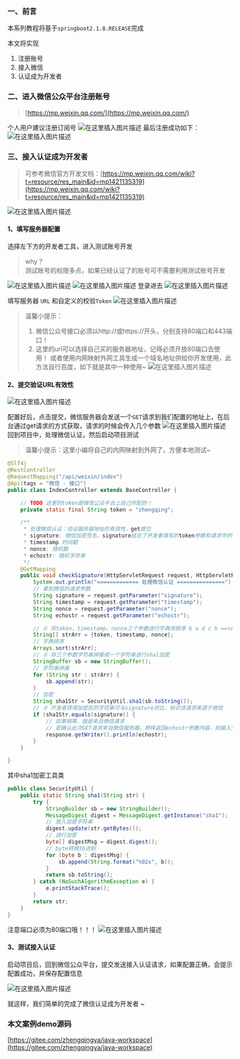 ﻿### 一、前言

本系列教程将基于`springboot2.1.8.RELEASE`完成

本文将实现

1. 注册账号
2. 接入微信
3. 认证成为开发者

###  二、进入微信公众平台注册账号

> [https://mp.weixin.qq.com/](https://mp.weixin.qq.com/)

个人用户建议注册订阅号
![在这里插入图片描述](https://img-blog.csdnimg.cn/20190111182649715.png)
最后注册成功如下：
![在这里插入图片描述](https://img-blog.csdnimg.cn/20190215104313143.png?x-oss-process=image/watermark,type_ZmFuZ3poZW5naGVpdGk,shadow_10,text_aHR0cHM6Ly9ibG9nLmNzZG4ubmV0L3FxXzM4MjI1NTU4,size_16,color_FFFFFF,t_70)
### 三、接入认证成为开发者

> 可参考微信官方开发文档：[https://mp.weixin.qq.com/wiki?t=resource/res_main&id=mp1421135319](https://mp.weixin.qq.com/wiki?t=resource/res_main&id=mp1421135319)

![在这里插入图片描述](https://img-blog.csdnimg.cn/20200114092649695.png?x-oss-process=image/watermark,type_ZmFuZ3poZW5naGVpdGk,shadow_10,text_aHR0cHM6Ly96aGVuZ3FpbmcuYmxvZy5jc2RuLm5ldA==,size_16,color_FFFFFF,t_70)

#### 1、填写服务器配置


选择左下方的开发者工具，进入测试账号开发

> why？  
> 测试账号的权限多点，如果已经认证了的账号可不需要利用测试账号开发

![在这里插入图片描述](https://img-blog.csdnimg.cn/20190610111857434.png)
![在这里插入图片描述](https://img-blog.csdnimg.cn/20190610111938620.png?x-oss-process=image/watermark,type_ZmFuZ3poZW5naGVpdGk,shadow_10,text_aHR0cHM6Ly9ibG9nLmNzZG4ubmV0L3FxXzM4MjI1NTU4,size_16,color_FFFFFF,t_70)
登录进去
![在这里插入图片描述](https://img-blog.csdnimg.cn/20190610112012769.png)

填写服务器 `URL` 和自定义的校验`Token`
![在这里插入图片描述](https://img-blog.csdnimg.cn/20200114175123477.png?x-oss-process=image/watermark,type_ZmFuZ3poZW5naGVpdGk,shadow_10,text_aHR0cHM6Ly96aGVuZ3FpbmcuYmxvZy5jc2RuLm5ldA==,size_16,color_FFFFFF,t_70)

> 温馨小提示：
> 1. 微信公众号接口必须以http://或https://开头，分别支持80端口和443端口！
> 2. 这里的url可以选择自己买的服务器地址，记得必须开放80端口去使用！
或者使用内网映射外网工具生成一个域名地址供给你开发使用，此方法自行百度，如下就是其中一种使用~
![在这里插入图片描述](https://img-blog.csdnimg.cn/20200114103222749.png?x-oss-process=image/watermark,type_ZmFuZ3poZW5naGVpdGk,shadow_10,text_aHR0cHM6Ly96aGVuZ3FpbmcuYmxvZy5jc2RuLm5ldA==,size_16,color_FFFFFF,t_70)

#### 2、提交验证URL有效性

![在这里插入图片描述](https://img-blog.csdnimg.cn/20200114095532598.png?x-oss-process=image/watermark,type_ZmFuZ3poZW5naGVpdGk,shadow_10,text_aHR0cHM6Ly96aGVuZ3FpbmcuYmxvZy5jc2RuLm5ldA==,size_16,color_FFFFFF,t_70)

配置好后，点击提交，微信服务器会发送一个`GET`请求到我们配置的地址上，在后台通过get请求的方式获取，请求的时候会传入几个参数
![在这里插入图片描述](https://img-blog.csdnimg.cn/20200114100107135.png?x-oss-process=image/watermark,type_ZmFuZ3poZW5naGVpdGk,shadow_10,text_aHR0cHM6Ly96aGVuZ3FpbmcuYmxvZy5jc2RuLm5ldA==,size_16,color_FFFFFF,t_70)
回到项目中，处理微信认证，然后启动项目测试

> 温馨小提示：这里小编将自己的内网映射到外网了，方便本地测试~

```java
@Slf4j
@RestController
@RequestMapping("/api/weixin/index")
@Api(tags = "微信 - 接口")
public class IndexController extends BaseController {

    // TODO 这里的token是微信公众平台上自己所配的！
    private static final String token = "zhengqing";

    /**
     * 处理微信认证：验证服务器地址的有效性，get提交
     * signature: 微信加密签名，signature结合了开发者填写的token参数和请求中的timestamp参数、nonce参数。
     * timestamp 时间戳
     * nonce: 随机数
     * echostr: 随机字符串
     */
    @GetMapping
    public void checkSignature(HttpServletRequest request, HttpServletResponse response) throws IOException {
        System.out.println("============= 处理微信认证 ===============");
        // 拿到微信的请求参数
        String signature = request.getParameter("signature");
        String timestamp = request.getParameter("timestamp");
        String nonce = request.getParameter("nonce");
        String echostr = request.getParameter("echostr");

        // ① 将token、timestamp、nonce三个参数进行字典序排序 b a d c h ==>a b c d h
        String[] strArr = {token, timestamp, nonce};
        // 字典排序
        Arrays.sort(strArr);
        // ② 将三个参数字符串拼接成一个字符串进行sha1加密
        StringBuffer sb = new StringBuffer();
        // 字符串拼接
        for (String str : strArr) {
            sb.append(str);
        }
        // 加密
        String sha1Str = SecurityUtil.sha1(sb.toString());
        // ③ 开发者获得加密后的字符串可与signature对比，标识该请求来源于微信
        if (sha1Str.equals(signature)) {
            // 如果相等，就是来自微信请求
            // 若确认此次GET请求来自微信服务器，原样返回echostr参数内容，则接入生效
            response.getWriter().println(echostr);
        }
    }

}
```

其中sha1加密工具类

```java
public class SecurityUtil {
	public static String sha1(String str) {
		try {
			StringBuilder sb = new StringBuilder();
			MessageDigest digest = MessageDigest.getInstance("sha1");
			// 放入加密字符串
			digest.update(str.getBytes());
			// 进行加密
			byte[] digestMsg = digest.digest();
			// byte转换16进制
			for (byte b : digestMsg) {
				sb.append(String.format("%02x", b));
			}
			return sb.toString();
		} catch (NoSuchAlgorithmException e) {
			e.printStackTrace();
		}
		return str;
	}
}
```

注意端口必须为80端口哦！！！
![在这里插入图片描述](https://img-blog.csdnimg.cn/20200114105615336.png?x-oss-process=image/watermark,type_ZmFuZ3poZW5naGVpdGk,shadow_10,text_aHR0cHM6Ly96aGVuZ3FpbmcuYmxvZy5jc2RuLm5ldA==,size_16,color_FFFFFF,t_70)

#### 3、测试接入认证

启动项目后，回到微信公众平台，提交发送接入认证请求，如果配置正确，会提示配置成功，并保存配置信息

![在这里插入图片描述](https://img-blog.csdnimg.cn/20200114175311370.png?x-oss-process=image/watermark,type_ZmFuZ3poZW5naGVpdGk,shadow_10,text_aHR0cHM6Ly96aGVuZ3FpbmcuYmxvZy5jc2RuLm5ldA==,size_16,color_FFFFFF,t_70)

就这样，我们简单的完成了微信认证成为开发者 ~

### 本文案例demo源码

[https://gitee.com/zhengqingya/java-workspace](https://gitee.com/zhengqingya/java-workspace)

